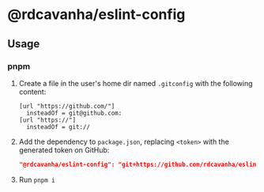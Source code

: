 # @rdcavanha/eslint-config

## Usage
### pnpm
1. Create a file in the user's home dir named `.gitconfig` with the following content:
    ```
    [url "https://github.com/"]
      insteadOf = git@github.com:
    [url "https://"]
      insteadOf = git://
    ```
2. Add the dependency to `package.json`, replacing `<token>` with the generated token on GitHub:
    ```json
    "@rdcavanha/eslint-config": "git+https://github.com/rdcavanha/eslint-config.git"
    ```
3. Run `pnpm i`
